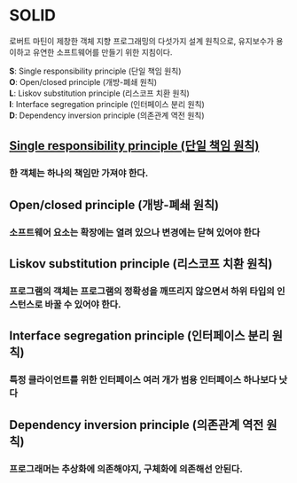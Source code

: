 # SOLID

로버트 마틴이 제창한 객체 지향 프로그래밍의 다섯가지 설계 원칙으로,
유지보수가 용이하고 유연한 소프트웨어를 만들기 위한 지침이다.

**S**: Single responsibility principle (단일 책임 원칙)  
**O**: Open/closed principle (개방-폐쇄 원칙)  
**L**: Liskov substitution principle (리스코프 치환 원칙)  
**I**: Interface segregation principle (인터페이스 분리 원칙)  
**D**: Dependency inversion principle (의존관계 역전 원칙)

## [Single responsibility principle (단일 책임 원칙)](./srp.md)

### 한 객체는 하나의 책임만 가져야 한다.

## Open/closed principle (개방-폐쇄 원칙)

### 소프트웨어 요소는 확장에는 열려 있으나 변경에는 닫혀 있어야 한다

## Liskov substitution principle (리스코프 치환 원칙)

### 프로그램의 객체는 프로그램의 정확성을 깨뜨리지 않으면서 하위 타입의 인스턴스로 바꿀 수 있어야 한다.

## Interface segregation principle (인터페이스 분리 원칙)

### 특정 클라이언트를 위한 인터페이스 여러 개가 범용 인터페이스 하나보다 낫다

## Dependency inversion principle (의존관계 역전 원칙)

### 프로그래머는 추상화에 의존해야지, 구체화에 의존해선 안된다.

